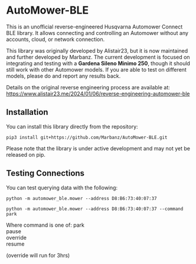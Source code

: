 # AutoMower-BLE

This is an unofficial reverse-engineered Husqvarna Automower Connect BLE library. It allows connecting and controlling an Automower without any accounts, cloud, or network connection.

This library was originally developed by Alistair23, but it is now maintained and further developed by Marbanz. The current development is focused on integrating and testing with a **Gardena Sileno Minimo 250**, though it should still work with other Automower models. If you are able to test on different models, please do and report any results back.

Details on the original reverse engineering process are available at: https://www.alistair23.me/2024/01/06/reverse-engineering-automower-ble

## Installation
You can install this library directly from the repository:

```shell
pip3 install git+https://github.com/Marbanz/AutoMower-BLE.git
```

Please note that the library is under active development and may not yet be released on pip.

## Testing Connections

You can test querying data with the following:

```shell
python -m automower_ble.mower --address D8:B6:73:40:07:37
```

```shell
python -m automower_ble.mower --address D8:B6:73:40:07:37 --command park
```

Where command is one of:
  park  
  pause  
  override  
  resume  

(override will run for 3hrs)
